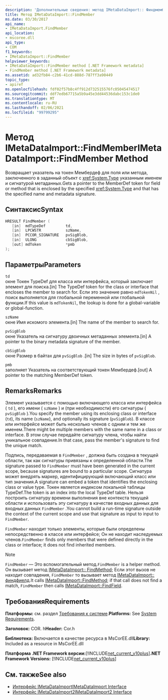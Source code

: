 ```yaml
---
description: 'Дополнительные сведения: метод IMetaDataImport:: Финдмембер'
title: Метод IMetaDataImport::FindMember
ms.date: 03/30/2017
api_name:
- IMetaDataImport.FindMember
api_location:
- mscoree.dll
api_type:
- COM
f1_keywords:
- IMetaDataImport::FindMember
helpviewer_keywords:
- IMetaDataImport::FindMember method [.NET Framework metadata]
- FindMember method [.NET Framework metadata]
ms.assetid: ad32fb84-c2b6-41cd-888d-787ff3a90449
topic_type:
- apiref
ms.openlocfilehash: fdf02f57b8c4ff912d732515576fc05045474517
ms.sourcegitcommit: ddf7edb67715a5b9a45e3dd44536dabc153c1de0
ms.translationtype: MT
ms.contentlocale: ru-RU
ms.lasthandoff: 02/06/2021
ms.locfileid: "99799295"
---
```

# <a name="imetadataimportfindmember-method"></a><span data-ttu-id="6470c-103">Метод IMetaDataImport::FindMember</span><span class="sxs-lookup"><span data-stu-id="6470c-103">IMetaDataImport::FindMember Method</span></span>

<span data-ttu-id="6470c-104">Возвращает указатель на токен Мембердеф для поля или метода, заключенного в заданный объект с <xref:System.Type> указанным именем и сигнатурой метаданных.</span><span class="sxs-lookup"><span data-stu-id="6470c-104">Gets a pointer to the MemberDef token for field or method that is enclosed by the specified <xref:System.Type> and that has the specified name and metadata signature.</span></span>  
  
## <a name="syntax"></a><span data-ttu-id="6470c-105">Синтаксис</span><span class="sxs-lookup"><span data-stu-id="6470c-105">Syntax</span></span>  
  
```cpp  
HRESULT FindMember (  
   [in]  mdTypeDef         td,  
   [in]  LPCWSTR           szName,
   [in]  PCCOR_SIGNATURE   pvSigBlob,
   [in]  ULONG             cbSigBlob,
   [out] mdToken           *pmb  
);  
```  
  
## <a name="parameters"></a><span data-ttu-id="6470c-106">Параметры</span><span class="sxs-lookup"><span data-stu-id="6470c-106">Parameters</span></span>  

 `td`  
 <span data-ttu-id="6470c-107">окне Токен TypeDef для класса или интерфейса, который заключает элемент для поиска.</span><span class="sxs-lookup"><span data-stu-id="6470c-107">[in] The TypeDef token for the class or interface that encloses the member to search for.</span></span> <span data-ttu-id="6470c-108">Если это значение равно `mdTokenNil` , поиск выполняется для глобальной переменной или глобальной функции.</span><span class="sxs-lookup"><span data-stu-id="6470c-108">If this value is `mdTokenNil`, the lookup is done for a global-variable or global-function.</span></span>  
  
 `szName`  
 <span data-ttu-id="6470c-109">окне Имя искомого элемента.</span><span class="sxs-lookup"><span data-stu-id="6470c-109">[in] The name of the member to search for.</span></span>  
  
 `pvSigBlob`  
 <span data-ttu-id="6470c-110">окне Указатель на сигнатуру двоичных метаданных элемента.</span><span class="sxs-lookup"><span data-stu-id="6470c-110">[in] A pointer to the binary metadata signature of the member.</span></span>  
  
 `cbSigBlob`  
 <span data-ttu-id="6470c-111">окне Размер в байтах для `pvSigBlob` .</span><span class="sxs-lookup"><span data-stu-id="6470c-111">[in] The size in bytes of `pvSigBlob`.</span></span>  
  
 `pmb`  
 <span data-ttu-id="6470c-112">заполняет Указатель на соответствующий токен Мембердеф.</span><span class="sxs-lookup"><span data-stu-id="6470c-112">[out] A pointer to the matching MemberDef token.</span></span>  
  
## <a name="remarks"></a><span data-ttu-id="6470c-113">Remarks</span><span class="sxs-lookup"><span data-stu-id="6470c-113">Remarks</span></span>  

 <span data-ttu-id="6470c-114">Элемент указывается с помощью включающего класса или интерфейса ( `td` ), его имени ( `szName` ) и (при необходимости) его сигнатуры ( `pvSigBlob` ).</span><span class="sxs-lookup"><span data-stu-id="6470c-114">You specify the member using its enclosing class or interface (`td`), its name (`szName`), and optionally its signature (`pvSigBlob`).</span></span> <span data-ttu-id="6470c-115">В классе или интерфейсе может быть несколько членов с одним и тем же именем.</span><span class="sxs-lookup"><span data-stu-id="6470c-115">There might be multiple members with the same name in a class or interface.</span></span> <span data-ttu-id="6470c-116">В этом случае передайте сигнатуру члена, чтобы найти уникальное совпадение.</span><span class="sxs-lookup"><span data-stu-id="6470c-116">In that case, pass the member's signature to find the unique match.</span></span>  
  
 <span data-ttu-id="6470c-117">Подпись, передаваемая в `FindMember` , должна быть создана в текущей области, так как сигнатуры привязаны к определенной области.</span><span class="sxs-lookup"><span data-stu-id="6470c-117">The signature passed to `FindMember` must have been generated in the current scope, because signatures are bound to a particular scope.</span></span> <span data-ttu-id="6470c-118">Сигнатура может внедрять маркер, идентифицирующий включающий класс или тип значения.</span><span class="sxs-lookup"><span data-stu-id="6470c-118">A signature can embed a token that identifies the enclosing class or value type.</span></span> <span data-ttu-id="6470c-119">Токен является индексом локальной таблицы TypeDef.</span><span class="sxs-lookup"><span data-stu-id="6470c-119">The token is an index into the local TypeDef table.</span></span> <span data-ttu-id="6470c-120">Нельзя построить сигнатуру времени выполнения вне контекста текущей области и использовать эту сигнатуру в качестве входных данных для входных данных `FindMember` .</span><span class="sxs-lookup"><span data-stu-id="6470c-120">You cannot build a run-time signature outside the context of the current scope and use that signature as input to input to `FindMember`.</span></span>  
  
 <span data-ttu-id="6470c-121">`FindMember` находит только элементы, которые были определены непосредственно в классе или интерфейсе; Он не находит наследуемых членов.</span><span class="sxs-lookup"><span data-stu-id="6470c-121">`FindMember` finds only members that were defined directly in the class or interface; it does not find inherited members.</span></span>  
  
> [!NOTE]
> <span data-ttu-id="6470c-122">`FindMember` — Это вспомогательный метод.</span><span class="sxs-lookup"><span data-stu-id="6470c-122">`FindMember` is a helper method.</span></span> <span data-ttu-id="6470c-123">Он вызывает метод [IMetaDataImport:: FindMethod](imetadataimport-findmethod-method.md); Если этот вызов не находит совпадения, `FindMember` то вызывает метод [IMetaDataImport:: финдфиелд](imetadataimport-findfield-method.md).</span><span class="sxs-lookup"><span data-stu-id="6470c-123">It calls [IMetaDataImport::FindMethod](imetadataimport-findmethod-method.md); if that call does not find a match, `FindMember` then calls [IMetaDataImport::FindField](imetadataimport-findfield-method.md).</span></span>  
  
## <a name="requirements"></a><span data-ttu-id="6470c-124">Требования</span><span class="sxs-lookup"><span data-stu-id="6470c-124">Requirements</span></span>  

 <span data-ttu-id="6470c-125">**Платформы:** см. раздел [Требования к системе](../../get-started/system-requirements.md).</span><span class="sxs-lookup"><span data-stu-id="6470c-125">**Platforms:** See [System Requirements](../../get-started/system-requirements.md).</span></span>  
  
 <span data-ttu-id="6470c-126">**Заголовок:** COR. h</span><span class="sxs-lookup"><span data-stu-id="6470c-126">**Header:** Cor.h</span></span>  
  
 <span data-ttu-id="6470c-127">**Библиотека:** Включается в качестве ресурса в MsCorEE.dll</span><span class="sxs-lookup"><span data-stu-id="6470c-127">**Library:** Included as a resource in MsCorEE.dll</span></span>  
  
 <span data-ttu-id="6470c-128">**Платформа .NET Framework версии:**[!INCLUDE[net_current_v10plus](../../../../includes/net-current-v10plus-md.md)]</span><span class="sxs-lookup"><span data-stu-id="6470c-128">**.NET Framework Versions:** [!INCLUDE[net_current_v10plus](../../../../includes/net-current-v10plus-md.md)]</span></span>  
  
## <a name="see-also"></a><span data-ttu-id="6470c-129">См. также</span><span class="sxs-lookup"><span data-stu-id="6470c-129">See also</span></span>

- [<span data-ttu-id="6470c-130">Интерфейс IMetaDataImport</span><span class="sxs-lookup"><span data-stu-id="6470c-130">IMetaDataImport Interface</span></span>](imetadataimport-interface.md)
- [<span data-ttu-id="6470c-131">Интерфейс IMetaDataImport2</span><span class="sxs-lookup"><span data-stu-id="6470c-131">IMetaDataImport2 Interface</span></span>](imetadataimport2-interface.md)

